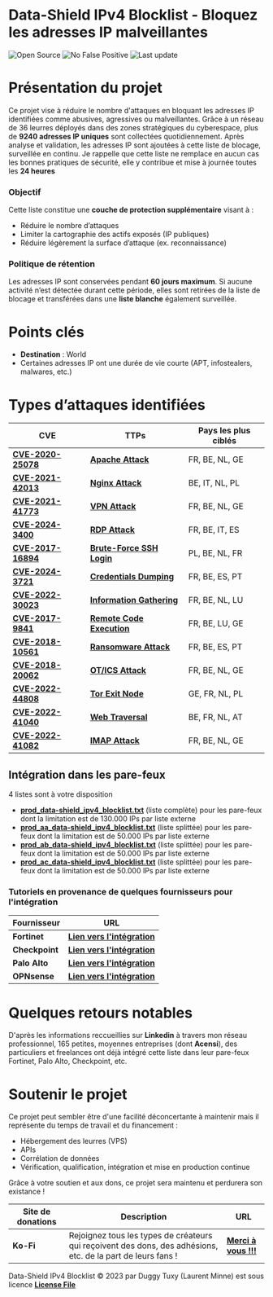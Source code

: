 # Data-Shield IPv4 Blocklist - Bloquez les adresses IP malveillantes

<p align="center">


  ![Open Source](https://img.shields.io/badge/Open%20Source-100%25-brightgreen?style=for-the-badge&logo=opensourceinitiative)
  ![No False Positive](https://img.shields.io/badge/No_False_Positive-100%25-green?style=for-the-badge&logo=cachet)
  ![Last update](https://img.shields.io/github/last-commit/duggytuxy/Intelligence_IPv4_Blocklist?label=Last%20update&color=informational&style=for-the-badge&logo=github)
  </p>

# Présentation du projet

Ce projet vise à réduire le nombre d'attaques en bloquant les adresses IP identifiées comme abusives, agressives ou malveillantes. Grâce à un réseau de 36 leurres déployés dans des zones stratégiques du cyberespace, plus de **9240 adresses IP uniques** sont collectées quotidiennement. Après analyse et validation, les adresses IP sont ajoutées à cette liste de blocage, surveillée en continu. Je rappelle que cette liste ne remplace en aucun cas les bonnes pratiques de sécurité, elle y contribue et mise à journée toutes les **24 heures**

### Objectif

Cette liste constitue une **couche de protection supplémentaire** visant à :

- Réduire le nombre d’attaques
- Limiter la cartographie des actifs exposés (IP publiques)
- Réduire légèrement la surface d’attaque (ex. reconnaissance)

### Politique de rétention

Les adresses IP sont conservées pendant **60 jours maximum**. Si aucune activité n’est détectée durant cette période, elles sont retirées de la liste de blocage et transférées dans une **liste blanche** également surveillée.

# Points clés 

- **Destination** : World  
- Certaines adresses IP ont une durée de vie courte (APT, infostealers, malwares, etc.)

# Types d’attaques identifiées

| **CVE** | **TTPs** | **Pays les plus ciblés** |
|---|---|---|
| [**CVE-2020-25078**](https://cti.wazuh.com/vulnerabilities/cves/CVE-2020-25078) | [**Apache Attack**](https://attack.mitre.org/techniques/T1190/) | FR, BE, NL, GE |
| [**CVE-2021-42013**](https://cti.wazuh.com/vulnerabilities/cves/CVE-2021-42013) | [**Nginx Attack**](https://attack.mitre.org/techniques/T1102/) | BE, IT, NL, PL |
| [**CVE-2021-41773**](https://cti.wazuh.com/vulnerabilities/cves/CVE-2021-41773) | [**VPN Attack**](https://attack.mitre.org/techniques/T1133/) | FR, BE, NL, GE |
| [**CVE-2024-3400**](https://cti.wazuh.com/vulnerabilities/cves/CVE-2024-3400) | [**RDP Attack**](https://attack.mitre.org/techniques/T1021/001/) | FR, BE, IT, ES |
| [**CVE-2017-16894**](https://cti.wazuh.com/vulnerabilities/cves/CVE-2017-16894) | [**Brute-Force SSH Login**](https://attack.mitre.org/techniques/T1110/) | PL, BE, NL, FR |
| [**CVE-2024-3721**](https://cti.wazuh.com/vulnerabilities/cves/CVE-2024-3721) | [**Credentials Dumping**](https://attack.mitre.org/techniques/T1003/) | FR, BE, ES, PT |
| [**CVE-2022-30023**](https://cti.wazuh.com/vulnerabilities/cves/CVE-2022-30023) | [**Information Gathering**](https://attack.mitre.org/techniques/T1591/) | FR, BE, NL, LU |
| [**CVE-2017-9841**](https://cti.wazuh.com/vulnerabilities/cves/CVE-2017-9841) | [**Remote Code Execution**](https://attack.mitre.org/techniques/T1210/) | FR, BE, LU, GE |
| [**CVE-2018-10561**](https://cti.wazuh.com/vulnerabilities/cves/CVE-2018-10561) | [**Ransomware Attack**](https://attack.mitre.org/techniques/T1486/) | FR, BE, ES, PT |
| [**CVE-2018-20062**](https://cti.wazuh.com/vulnerabilities/cves/CVE-2018-20062) | [**OT/ICS Attack**](https://attack.mitre.org/techniques/ics/) | FR, BE, NL, GE |
| [**CVE-2022-44808**](https://cti.wazuh.com/vulnerabilities/cves/CVE-2022-44808) | [**Tor Exit Node**](https://attack.mitre.org/software/S0183/) | GE, FR, NL, PL |
| [**CVE-2022-41040**](https://cti.wazuh.com/vulnerabilities/cves/CVE-2022-41040) | [**Web Traversal**](https://capec.mitre.org/data/definitions/139.html) | BE, FR, NL, AT |
| [**CVE-2022-41082**](https://cti.wazuh.com/vulnerabilities/cves/CVE-2022-41082) | [**IMAP Attack**](https://attack.mitre.org/techniques/T1071/003/) | FR, BE, NL, GE |

## Intégration dans les pare-feux

4 listes sont à votre disposition

- [**prod_data-shield_ipv4_blocklist.txt**](https://raw.githubusercontent.com/duggytuxy/Data-Shield_IPv4_Blocklist/refs/heads/main/prod_data-shield_ipv4_blocklist.txt) (liste complète) pour les pare-feux dont la limitation est de 130.000 IPs par liste externe
- [**prod_aa_data-shield_ipv4_blocklist.txt**](https://raw.githubusercontent.com/duggytuxy/Data-Shield_IPv4_Blocklist/refs/heads/main/prod_aa_data-shield_ipv4_blocklist.txt) (liste splittée) pour les pare-feux dont la limitation est de 50.000 IPs par liste externe
- [**prod_ab_data-shield_ipv4_blocklist.txt**](https://raw.githubusercontent.com/duggytuxy/Data-Shield_IPv4_Blocklist/refs/heads/main/prod_ab_data-shield_ipv4_blocklist.txt) (liste splittée) pour les pare-feux dont la limitation est de 50.000 IPs par liste externe
- [**prod_ac_data-shield_ipv4_blocklist.txt**](https://raw.githubusercontent.com/duggytuxy/Data-Shield_IPv4_Blocklist/refs/heads/main/prod_ac_data-shield_ipv4_blocklist.txt) (liste splittée) pour les pare-feux dont la limitation est de 50.000 IPs par liste externe

### Tutoriels en provenance de quelques fournisseurs pour l'intégration

| **Fournisseur** | **URL** |
|---|---|
| **Fortinet** | [**Lien vers l'intégration**](https://docs.fortinet.com/document/fortigate/7.2.0/administration-guide/891236) |
| **Checkpoint** | [**Lien vers l'intégration**](https://sc1.checkpoint.com/documents/R80.20SP/WebAdminGuides/EN/CP_R80.20SP_Maestro_AdminGuide/Topics-Maestro-AG/IP-Block-Feature.htm) |
| **Palo Alto** | [**Lien vers l'intégration**](https://www.youtube.com/watch?v=JOJaa_ibN8Q) |
| **OPNsense** | [**Lien vers l'intégration**](https://slash-root.fr/opnsense-block-malicious-ips/) |

# Quelques retours notables

D'après les informations reccueillies sur **Linkedin** à travers mon réseau professionnel, 165 petites, moyennes entreprises (dont **Acensi**), des particuliers et freelances ont déjà intégré cette liste dans leur pare-feux Fortinet, Palo Alto, Checkpoint, etc.

# Soutenir le projet

Ce projet peut sembler être d'une facilité déconcertante à maintenir mais il représente du temps de travail et du financement :

- Hébergement des leurres (VPS)
- APIs
- Corrélation de données
- Vérification, qualification, intégration et mise en production continue

Grâce à votre soutien et aux dons, ce projet sera maintenu et perdurera son existance !

| **Site de donations** | **Description** | **URL** |
|---|---|---|
| **Ko-Fi** | Rejoignez tous les types de créateurs qui reçoivent des dons, des adhésions, etc. de la part de leurs fans ! | [**Merci à vous !!!**](https://ko-fi.com/laurentmduggytuxy) |

Data-Shield IPv4 Blocklist © 2023 par Duggy Tuxy (Laurent Minne) est sous licence [**License File**](/LICENSE)
